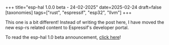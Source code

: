 +++
title="esp-hal 1.0.0 beta - 24-02-2025"
date=2025-02-24
draft=false
[taxonomies]
tags=["rust", "espressif", "esp32", "llvm"]
+++

This one is a bit different! Instead of writing the post here, I have moved the new esp-rs related content to Espressif's developer portal.

To read the esp-hal 1.0 beta announcement, [click here]!


[click here]: https://developer.espressif.com/blog/2025/02/rust-esp-hal-beta/